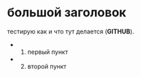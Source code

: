 # большой заголовок
тестирую как и что тут делается (**GITHUB**).
- 1. первый пункт
- 2. второй пункт
